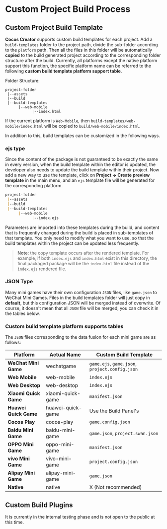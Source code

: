 # Custom Project Build Process

## Custom Project Build Template

**Cocos Creator** supports custom build templates for each project. Add a `build-templates` folder to the project path, divide the sub-folder according to the `platform` path. Then all the files in this folder will be automatically **copied** to the build generated project according to the corresponding folder structure after the build. Currently, all platforms except the native platform support this function, the specific platform name can be referred to the following **custom build template platform support table**.

Folder Structure:

```
project-folder
 |--assets
 |--build
 |--build-templates
      |--web-mobile
            |--index.html
```

If the current platform is `Web-Mobile`, then `build-templates/web-mobile/index.html` will be copied to `build/web-mobile/index.html`.

In addition to this, build templates can be customized in the following ways.

### ejs type

Since the content of the package is not guaranteed to be exactly the same in every version, when the build template within the editor is updated, the developer also needs to update the build template within their project. Now add a new way to use the template, click on **Project -> Create preview template** in the main menu, and an `ejs` template file will be generated for the corresponding platform.

```md
project-folder
 |--assets
 |--build
 |--build-templates
      |--web-mobile
            |--index.ejs
```

Parameters are imported into these templates during the build, and content that is frequently changed during the build is placed in sub-templates of that template. You only need to modify what you want to use, so that the build templates within the project can be updated less frequently.

> **Note**: the copy template occurs after the rendered template. For example, if both `index.ejs` and `index.html` exist in this directory, the final packaged package will be the `index.html` file instead of the `index.ejs` rendered file.

### JSON Type

Many mini games have their own configuration `JSON` files, like `game.json` to WeChat Mini Games. Files in the build templates folder will just copy in **default**, but this configuration JSON will be merged instead of overwrite. Of course, it doesn't mean that all `JSON` file will be merged, you can check it in the tables below.

### Custom build template platform supports tables

The `JSON` files corresponding to the data fusion for each mini game are as follows:

| Platform | Actual Name | Custom Build Template |
| -------- | ---------- | ----------- |
| **WeChat Mini Game** | wechatgame | `game.ejs`, `game.json`, `project.config.json` |
| **Web Mobile** | web-mobile | `index.ejs` |
| **Web Desktop** | web-desktop | `index.ejs` |
| **Xiaomi Quick Game** | xiaomi-quick-game | `manifest.json` |
| **Huawei Quick Game** | huawei-quick-game | Use the Build Panel's|
| **Cocos Play** | cocos-play | `game.config.json` |
| **Baidu Mini Game** | baidu-mini-game | `game.json`, `project.swan.json` |
| **OPPO Mini Game** | oppo-mini-game | `manifest.json` |
| **vivo Mini Game** | vivo-mini-game | `project.config.json` |
| **Alipay Mini Game** | alipay-mini-game | `game.json` |
| **Native** | native | X (Not recommended) |

## Custom Build Plugins

It is currently in the internal testing phase and is not open to the public at this time.

<!-- ## Customize application.js

`application.js` is the startup script generated by the build that is the same for all platforms. If you need to customize it, you can place `application.js` in the specified directory in the manner described above to customize. Or click **Project -> Create project build template -> Create application.ejs** in the main menu to generate the corresponding ejs file, and modify it in it. The `application.ejs` placed in the `build-templates/common` folder will work for all build platforms. Placed in the `build-templates/{platform}` directory will only work for the specified platform. By default, the files in the platform's build path are used first for the build. Using ejs, you can avoid that after checking the MD5 Cache option, some file path changes cause the customized `application.js` to become unavailable. However, it should be noted that because the startup script and the engine interface are strongly related, it cannot be completely guaranteed to remain the same in the upgrade iteration of the major version. If there is a modification, we will mention it in the update log. Please pay attention after the upgrade version. -->
